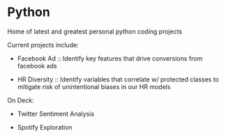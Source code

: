# Python
Home of latest and greatest personal python coding projects 

Current projects include:

- Facebook Ad :: Identify key features that drive conversions from facebook ads

- HR Diversity :: Identify variables that correlate w/ protected classes to mitigate risk of unintentional biases in our HR models

On Deck:

- Twitter Sentiment Analysis

- Spotify Exploration
